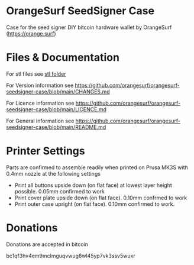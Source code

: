 # OrangeSurf SeedSigner Case
Case for the seed signer DIY bitcoin hardware wallet by OrangeSurf (https://orange.surf)

# Files & Documentation 
For stl files see [stl folder ](/stl)

For Version information see https://github.com/orangesurf/orangesurf-seedsigner-case/blob/main/CHANGES.md

For Licence information see https://github.com/orangesurf/orangesurf-seedsigner-case/blob/main/LICENCE.md

For General information see https://github.com/orangesurf/orangesurf-seedsigner-case/blob/main/README.md

# Printer Settings
Parts are confirmed to assemble readily when printed on Prusa MK3S with 0.4mm nozzle at the following settings
- Print all buttons upside down (on flat face) at lowest layer height possible. 0.05mm confirmed to work
- Print cover plate upside down (on flat face). 0.10mm confrmed to work
- Print outer case upright (on flat face). 0.10mm confirmed to work. 


# Donations 
Donations are accepted in bitcoin

bc1qf3hv4em9mclmguqvwug8wl45yp7vk3ssv5wuxr
